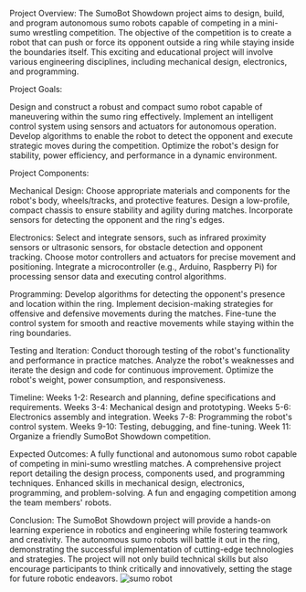 
Project Overview:
The SumoBot Showdown project aims to design, build, and program autonomous sumo robots capable of competing in a mini-sumo wrestling competition. The objective of the competition is to create a robot that can push or force its opponent outside a ring while staying inside the boundaries itself. This exciting and educational project will involve various engineering disciplines, including mechanical design, electronics, and programming.

Project Goals:

Design and construct a robust and compact sumo robot capable of maneuvering within the sumo ring effectively.
Implement an intelligent control system using sensors and actuators for autonomous operation.
Develop algorithms to enable the robot to detect the opponent and execute strategic moves during the competition.
Optimize the robot's design for stability, power efficiency, and performance in a dynamic environment.

Project Components:

Mechanical Design:
Choose appropriate materials and components for the robot's body, wheels/tracks, and protective features.
Design a low-profile, compact chassis to ensure stability and agility during matches.
Incorporate sensors for detecting the opponent and the ring's edges.

Electronics:
Select and integrate sensors, such as infrared proximity sensors or ultrasonic sensors, for obstacle detection and opponent tracking.
Choose motor controllers and actuators for precise movement and positioning.
Integrate a microcontroller (e.g., Arduino, Raspberry Pi) for processing sensor data and executing control algorithms.

Programming:
Develop algorithms for detecting the opponent's presence and location within the ring.
Implement decision-making strategies for offensive and defensive movements during the matches.
Fine-tune the control system for smooth and reactive movements while staying within the ring boundaries.

Testing and Iteration:
Conduct thorough testing of the robot's functionality and performance in practice matches.
Analyze the robot's weaknesses and iterate the design and code for continuous improvement.
Optimize the robot's weight, power consumption, and responsiveness.

Timeline:
Weeks 1-2: Research and planning, define specifications and requirements.
Weeks 3-4: Mechanical design and prototyping.
Weeks 5-6: Electronics assembly and integration.
Weeks 7-8: Programming the robot's control system.
Weeks 9-10: Testing, debugging, and fine-tuning.
Week 11: Organize a friendly SumoBot Showdown competition.

Expected Outcomes:
A fully functional and autonomous sumo robot capable of competing in mini-sumo wrestling matches.
A comprehensive project report detailing the design process, components used, and programming techniques.
Enhanced skills in mechanical design, electronics, programming, and problem-solving.
A fun and engaging competition among the team members' robots.

Conclusion:
The SumoBot Showdown project will provide a hands-on learning experience in robotics and engineering while fostering teamwork and creativity. The autonomous sumo robots will battle it out in the ring, demonstrating the successful implementation of cutting-edge technologies and strategies. The project will not only build technical skills but also encourage participants to think critically and innovatively, setting the stage for future robotic endeavors.
![sumo robot](https://github.com/user-attachments/assets/cda73284-b6de-4efc-a15f-5e7a7f08e4a6)
